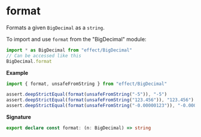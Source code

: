 # format

Formats a given `BigDecimal` as a `string`.

To import and use `format` from the "BigDecimal" module:

```ts
import * as BigDecimal from "effect/BigDecimal"
// Can be accessed like this
BigDecimal.format
```

**Example**

```ts
import { format, unsafeFromString } from "effect/BigDecimal"

assert.deepStrictEqual(format(unsafeFromString("-5")), "-5")
assert.deepStrictEqual(format(unsafeFromString("123.456")), "123.456")
assert.deepStrictEqual(format(unsafeFromString("-0.00000123")), "-0.00000123")
```

**Signature**

```ts
export declare const format: (n: BigDecimal) => string
```
